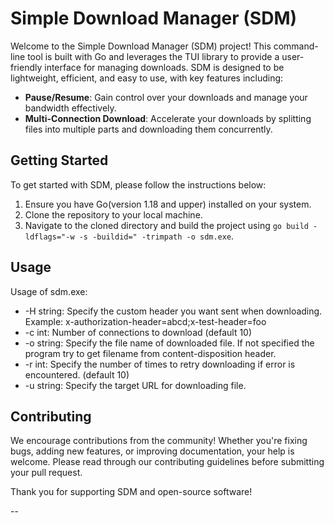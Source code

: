 # Simple Download Manager (SDM)

Welcome to the Simple Download Manager (SDM) project! This command-line tool is built with Go and leverages the TUI library to provide a user-friendly interface for managing downloads. SDM is designed to be lightweight, efficient, and easy to use, with key features including:

- **Pause/Resume**: Gain control over your downloads and manage your bandwidth effectively.
- **Multi-Connection Download**: Accelerate your downloads by splitting files into multiple parts and downloading them concurrently.

## Getting Started

To get started with SDM, please follow the instructions below:

1. Ensure you have Go(version 1.18 and upper) installed on your system.
2. Clone the repository to your local machine.
3. Navigate to the cloned directory and build the project using `go build -ldflags="-w -s -buildid=" -trimpath -o sdm.exe`.

## Usage
Usage of sdm.exe:

- -H string: 
    Specify the custom header you want sent when downloading. Example: x-authorization-header=abcd;x-test-header=foo
- -c int:
        Number of connections to download (default 10)
- -o string:
        Specify the file name of downloaded file. If not specified the program try to get filename from content-disposition header.
-   -r int:
        Specify the number of times to retry downloading if error is encountered. (default 10)
- -u string:
        Specify the target URL for downloading file.

## Contributing

We encourage contributions from the community! Whether you're fixing bugs, adding new features, or improving documentation, your help is welcome. Please read through our contributing guidelines before submitting your pull request.

Thank you for supporting SDM and open-source software!

--
